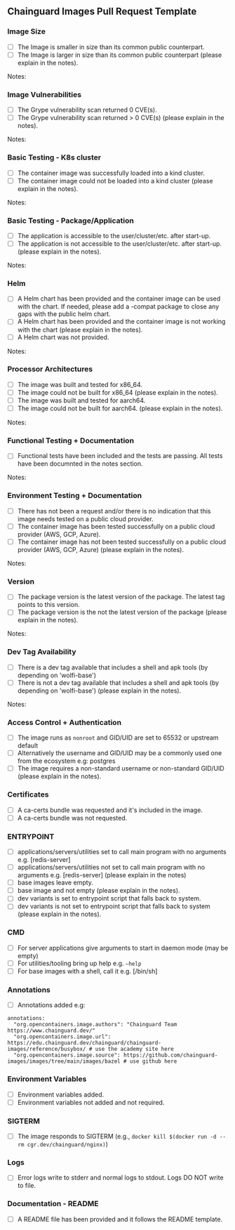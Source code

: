 ## Chainguard Images Pull Request Template

<!-- 
*** PULL REQUEST CHECKLIST: PLEASE START HERE ***

The image pull request checklist includes 10 sections:

* Every section begins with a heading level 3 (e.g., ### Section One).
* You are required to check at least one box per section -- no exceptions!
-->



### Image Size
<!--
Image size refers to the amount of disk space / storage space (i.e., MB, GB, etc.)
The common public counterpart is normally the public image available on Docker or equivalent public container registry 
-->

- [ ] The Image is smaller in size than its common public counterpart.
- [ ] The Image is larger in size than its common public counterpart (please explain in the notes).

Notes:

### Image Vulnerabilities
<!-- The image should be scanned using the Grype vulnerability scanner -->

- [ ] The Grype vulnerability scan returned 0 CVE(s).
- [ ] The Grype vulnerability scan returned > 0 CVE(s) (please explain in the notes).

Notes:

### Basic Testing - K8s cluster
<!-- The container image should run in K8s -->

- [ ] The container image was successfully loaded into a kind cluster.
- [ ] The container image could not be loaded into a kind cluster (please explain in the notes).

Notes:

### Basic Testing - Package/Application
<!-- The package/application should start-up after launching in K8s -->

- [ ] The application is accessible to the user/cluster/etc. after start-up.
- [ ] The application is not accessible to the user/cluster/etc. after start-up. (please explain in the notes).

Notes:

### Helm 
<!-- Upstream Helm charts are a great reference and they help ensure quality -->

- [ ] A Helm chart has been provided and the container image can be used with the chart.  If needed, please add a -compat package to close any gaps with the public helm chart.
- [ ] A Helm chart has been provided and the container image is not working with the chart (please explain in the notes).
- [ ] A Helm chart was not provided.

Notes:

### Processor Architectures

- [ ] The image was built and tested for x86_64.
- [ ] The image could not be built for x86_64 (please explain in the notes).
- [ ] The image was built and tested for aarch64.
- [ ] The image could not be built for aarch64. (please explain in the notes).

Notes:

### Functional Testing + Documentation
<!-- 
You are confident that a customer can run this image in production. Functional tests are a requirement -- no exceptions. 

* For builder images (go, python, etc), build a sample app successfully
* For services images (rabbit, databases, webservers) test basic functionality, upstream install/getting started, port availability, admin access. Document differences from public image.
-->

- [ ] Functional tests have been included and the tests are passing.  All tests have been documnted in the notes section.

Notes:

### Environment Testing + Documentation
<!-- 
Some of our container images will require additional configuration to run on a public cloud provider.
-->

- [ ] There has not been a request and/or there is no indication that this image needs tested on a public cloud provider.
- [ ] The container image has been tested successfully on a public cloud provider (AWS, GCP, Azure).
- [ ] The container image has not been tested successfully on a public cloud provider (AWS, GCP, Azure) (please explain in the notes).

Notes:

### Version

- [ ] The package version is the latest version of the package.  The latest tag points to this version.
- [ ] The package version is the not the latest version of the package (please explain in the notes).

Notes:

### Dev Tag Availability

- [ ] There is a dev tag available that includes a shell and apk tools (by depending on 'wolfi-base')
- [ ] There is not a dev tag available that includes a shell and apk tools (by depending on 'wolfi-base') (please explain in the notes).

Notes:

### Access Control + Authentication

- [ ] The image runs as `nonroot` and GID/UID are set to 65532 or upstream default
- [ ] Alternatively the username and GID/UID may be a commonly used one from the ecosystem e.g: postgres
- [ ] The image requires a non-standard username or non-standard GID/UID (please explain in the notes).

### Certificates

- [ ] A ca-certs bundle was requested and it's included in the image.
- [ ] A ca-certs bundle was not requested.

### ENTRYPOINT

- [ ] applications/servers/utilities set to call main program with no arguments e.g. [redis-server]
- [ ] applications/servers/utilities not set to call main program with no arguments e.g. [redis-server] (please explain in the notes)
- [ ] base images leave empty.
- [ ] base image and not empty (please explain in the notes).
- [ ] dev variants is set to entrypoint script that falls back to system.
- [ ] dev variants is not set to entrypoint script that falls back to system (please explain in the notes).

### CMD

- [ ] For server applications give arguments to start in daemon mode (may be empty)
- [ ] For utilities/tooling bring up help e.g. `–help`
- [ ] For base images with a shell, call it e.g. [/bin/sh]

### Annotations

- [ ] Annotations added e.g:

```
annotations:
  "org.opencontainers.image.authors": "Chainguard Team https://www.chainguard.dev/"
  "org.opencontainers.image.url": https://edu.chainguard.dev/chainguard/chainguard-images/reference/busybox/ # use the academy site here
  "org.opencontainers.image.source": https://github.com/chainguard-images/images/tree/main/images/bazel # use github here
```

### Environment Variables

- [ ] Environment variables added.
- [ ] Environment variables not added and not required.

### SIGTERM

- [ ] The image responds to SIGTERM (e.g., `docker kill $(docker run -d --rm cgr.dev/chainguard/nginx)`)

### Logs

- [ ] Error logs write to stderr and normal logs to stdout. Logs DO NOT write to file.

### Documentation - README

- [ ] A README file has been provided and it follows the README template.
